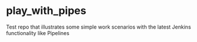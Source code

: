 # play_with_pipes
Test repo that illustrates some simple work scenarios with the latest Jenkins functionality like Pipelines
